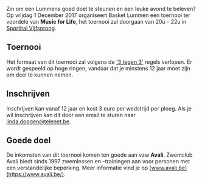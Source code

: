 Zin om een Lummens goed doel te steunen en een leuke avond te beleven? Op vrijdag 1 December 2017 organiseert Basket Lummen een toernooi ter voordele van **Music for Life**, het toernooi zal doorgaan van 20u - 22u in [Sporthal Vijfsprong](/club/sporthal/).

## Toernooi

Het formaat van dit toernooi zal volgens de ['3 tegen 3'](http://www.basketbal.vlaanderen/competitie/3x3) regels verlopen. 
Er wordt gespeeld op hoge ringen, vandaar dat je minstens 12 jaar moet zijn om deel te kunnen nemen.

## Inschrijven

Inschrijven kan vanaf 12 jaar en kost 3 euro per wedstrijd per ploeg. Als je wil inschrijven kan dit door een email te sturen naar [linda.doggen@telenet.be](mailto://linda.doggen@telenet.be).

## Goede doel

De inkomsten van dit toernooi komen ten goede aan vzw **Avali**. Zwemclub Avali biedt sinds 1997 zwemlessen en –trainingen aan voor personen met een verstandelijke beperking. Meer informatie vind je op [www.avali.be](https://www.avali.be/).
